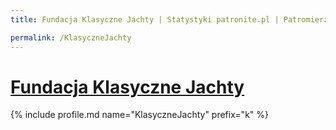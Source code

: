 ```yaml
---
title: Fundacja Klasyczne Jachty | Statystyki patronite.pl | Patromierz

permalink: /KlasyczneJachty
---
```


# [Fundacja Klasyczne Jachty](https://patronite.pl/KlasyczneJachty)

{% include profile.md name="KlasyczneJachty" prefix="k" %}

